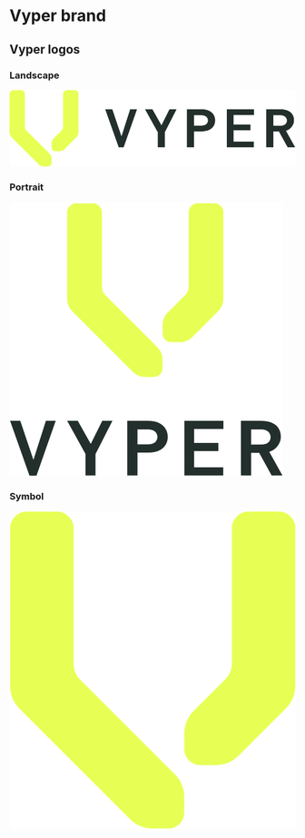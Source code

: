 # Vyper brand

## Vyper logos

### Landscape

![Vyper logo landscape](https://raw.githubusercontent.com/pentcle/vyper-brand/c7694faa55c5edcb4f55e424c5729bf00fe2a5ab/LOGO/LANDSCAPE/VYPER_LOGO_LANDSCAPE_COLOR_POS_RGB.svg)

### Portrait

![Vyper logo portrait](https://raw.githubusercontent.com/pentcle/vyper-brand/c7694faa55c5edcb4f55e424c5729bf00fe2a5ab/LOGO/PORTRAIT/VYPER_LOGO_PORTRAIT_COLOR_POS_RGB.svg)

### Symbol

![Vyper logo symbol](https://raw.githubusercontent.com/pentcle/vyper-brand/c7694faa55c5edcb4f55e424c5729bf00fe2a5ab/LOGO/SYMBOL/VYPER_SYMBOL_COLOR_RGB.svg)

